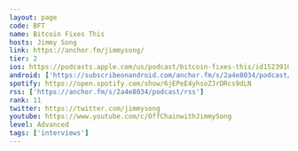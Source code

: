 ```yaml
---
layout: page
code: BFT
name: Bitcoin Fixes This
hosts: Jimmy Song
link: https://anchor.fm/jimmysong/
tier: 2
ios: https://podcasts.apple.com/us/podcast/bitcoin-fixes-this/id1523910866
android: ['https://subscribeonandroid.com/anchor.fm/s/2a4e8034/podcast/rss']
spotify: https://open.spotify.com/show/6jEPeE4yhsoZJrDRcs9dLN
rss: ['https://anchor.fm/s/2a4e8034/podcast/rss']
rank: 11
twitter: https://twitter.com/jimmysong
youtube: https://www.youtube.com/c/OffChainwithJimmySong
level: Advanced
tags: ['interviews']
---
```

